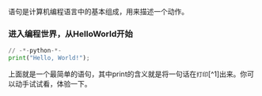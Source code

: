 语句是计算机编程语言中的基本组成，用来描述一个动作。

### 进入编程世界，从HelloWorld开始

```py
// -*-python-*-
print("Hello, World!");
```

上面就是一个最简单的语句，其中print的含义就是将一句话在`打印`[^1]出来。你可以动手试试看，体验一下。

